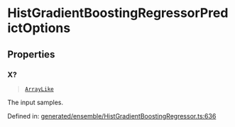 # HistGradientBoostingRegressorPredictOptions

## Properties

### X?

> [`ArrayLike`](../types/ArrayLike.md)

The input samples.

Defined in:  [generated/ensemble/HistGradientBoostingRegressor.ts:636](https://github.com/transitive-bullshit/scikit-learn-ts/blob/122b3c0/packages/sklearn/src/generated/ensemble/HistGradientBoostingRegressor.ts#L636)
